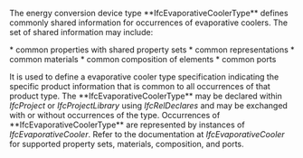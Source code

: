 The energy conversion device type \*\*IfcEvaporativeCoolerType\*\* defines commonly shared information for occurrences of evaporative coolers. The set of shared information may include:

\* common properties with shared property sets
\* common representations
\* common materials
\* common composition of elements
\* common ports

It is used to define a evaporative cooler type specification indicating the specific product information that is common to all occurrences of that product type. The \*\*IfcEvaporativeCoolerType\*\* may be declared within _IfcProject_ or _IfcProjectLibrary_ using _IfcRelDeclares_ and may be exchanged with or without occurrences of the type. Occurrences of \*\*IfcEvaporativeCoolerType\*\* are represented by instances of _IfcEvaporativeCooler_. Refer to the documentation at _IfcEvaporativeCooler_ for supported property sets, materials, composition, and ports.
